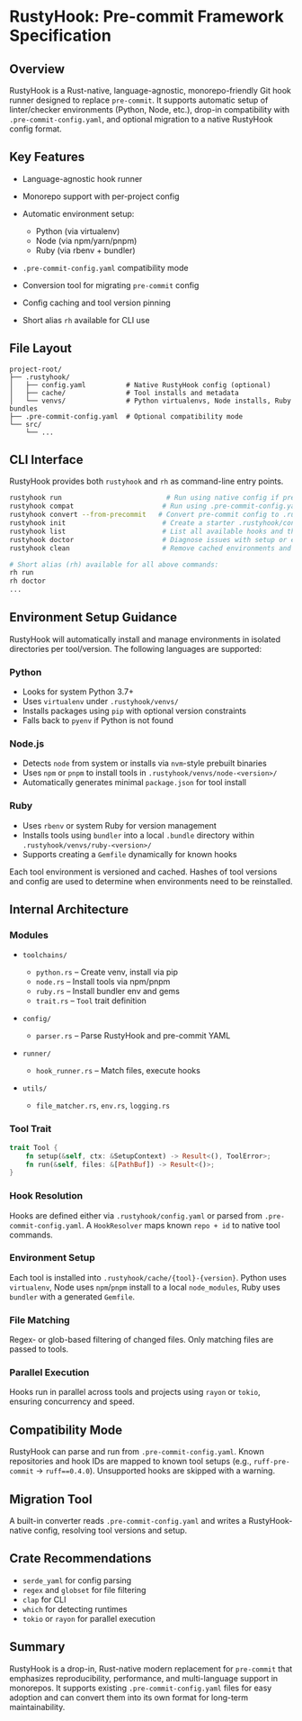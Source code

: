 # RustyHook: Pre-commit Framework Specification

## Overview

RustyHook is a Rust-native, language-agnostic, monorepo-friendly Git hook runner designed to replace `pre-commit`. It supports automatic setup of linter/checker environments (Python, Node, etc.), drop-in compatibility with `.pre-commit-config.yaml`, and optional migration to a native RustyHook config format.

## Key Features

* Language-agnostic hook runner
* Monorepo support with per-project config
* Automatic environment setup:

    * Python (via virtualenv)
    * Node (via npm/yarn/pnpm)
    * Ruby (via rbenv + bundler)
* `.pre-commit-config.yaml` compatibility mode
* Conversion tool for migrating `pre-commit` config
* Config caching and tool version pinning
* Short alias `rh` available for CLI use

## File Layout

```
project-root/
├── .rustyhook/
│   ├── config.yaml          # Native RustyHook config (optional)
│   ├── cache/               # Tool installs and metadata
│   └── venvs/               # Python virtualenvs, Node installs, Ruby bundles
├── .pre-commit-config.yaml  # Optional compatibility mode
└── src/
    └── ...
```

## CLI Interface

RustyHook provides both `rustyhook` and `rh` as command-line entry points.

```sh
rustyhook run                          # Run using native config if present
rustyhook compat                      # Run using .pre-commit-config.yaml
rustyhook convert --from-precommit   # Convert pre-commit config to .rustyhook/config.yaml
rustyhook init                        # Create a starter .rustyhook/config.yaml
rustyhook list                        # List all available hooks and their status
rustyhook doctor                      # Diagnose issues with setup or environments
rustyhook clean                       # Remove cached environments and tool installs

# Short alias (rh) available for all above commands:
rh run
rh doctor
...
```

## Environment Setup Guidance

RustyHook will automatically install and manage environments in isolated directories per tool/version. The following languages are supported:

### Python

* Looks for system Python 3.7+
* Uses `virtualenv` under `.rustyhook/venvs/`
* Installs packages using `pip` with optional version constraints
* Falls back to `pyenv` if Python is not found

### Node.js

* Detects `node` from system or installs via `nvm`-style prebuilt binaries
* Uses `npm` or `pnpm` to install tools in `.rustyhook/venvs/node-<version>/`
* Automatically generates minimal `package.json` for tool install

### Ruby

* Uses `rbenv` or system Ruby for version management
* Installs tools using `bundler` into a local `.bundle` directory within `.rustyhook/venvs/ruby-<version>/`
* Supports creating a `Gemfile` dynamically for known hooks

Each tool environment is versioned and cached. Hashes of tool versions and config are used to determine when environments need to be reinstalled.

## Internal Architecture

### Modules

* `toolchains/`

    * `python.rs` – Create venv, install via pip
    * `node.rs` – Install tools via npm/pnpm
    * `ruby.rs` – Install bundler env and gems
    * `trait.rs` – `Tool` trait definition
* `config/`

    * `parser.rs` – Parse RustyHook and pre-commit YAML
* `runner/`

    * `hook_runner.rs` – Match files, execute hooks
* `utils/`

    * `file_matcher.rs`, `env.rs`, `logging.rs`

### Tool Trait

```rust
trait Tool {
    fn setup(&self, ctx: &SetupContext) -> Result<(), ToolError>;
    fn run(&self, files: &[PathBuf]) -> Result<()>;
}
```

### Hook Resolution

Hooks are defined either via `.rustyhook/config.yaml` or parsed from `.pre-commit-config.yaml`. A `HookResolver` maps known `repo + id` to native tool commands.

### Environment Setup

Each tool is installed into `.rustyhook/cache/{tool}-{version}`. Python uses `virtualenv`, Node uses `npm`/`pnpm` install to a local `node_modules`, Ruby uses `bundler` with a generated `Gemfile`.

### File Matching

Regex- or glob-based filtering of changed files. Only matching files are passed to tools.

### Parallel Execution

Hooks run in parallel across tools and projects using `rayon` or `tokio`, ensuring concurrency and speed.

## Compatibility Mode

RustyHook can parse and run from `.pre-commit-config.yaml`. Known repositories and hook IDs are mapped to known tool setups (e.g., `ruff-pre-commit` → `ruff==0.4.0`). Unsupported hooks are skipped with a warning.

## Migration Tool

A built-in converter reads `.pre-commit-config.yaml` and writes a RustyHook-native config, resolving tool versions and setup.

## Crate Recommendations

* `serde_yaml` for config parsing
* `regex` and `globset` for file filtering
* `clap` for CLI
* `which` for detecting runtimes
* `tokio` or `rayon` for parallel execution

## Summary

RustyHook is a drop-in, Rust-native modern replacement for `pre-commit` that emphasizes reproducibility, performance, and multi-language support in monorepos. It supports existing `.pre-commit-config.yaml` files for easy adoption and can convert them into its own format for long-term maintainability.
